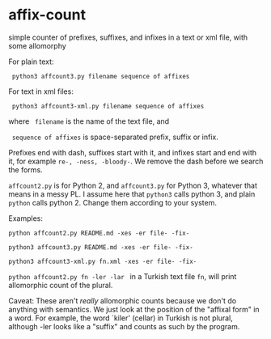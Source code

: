 # affix-count
simple counter of  prefixes, suffixes, and infixes in a text or xml file, with some allomorphy

For plain text:

<code> python3 affcount3.py filename sequence of affixes </code>

For text in xml files:

<code> python3 affcount3-xml.py filename sequence of affixes </code>

where <code> filename</code> is the name of the text file, and

<code> sequence of affixes</code> is space-separated prefix, suffix or infix.

Prefixes end with dash, suffixes start with it, and infixes start and end with it, for example <code>re-, -ness, -bloody-</code>. We remove the dash before we search the forms.

<code>affcount2.py</code> is for Python 2, and <code>affcount3.py</code> for Python 3, whatever that means in a messy PL.
I assume here that <code>python3</code> calls python 3, and plain <code>python</code> calls python 2. Change them according to your system.

Examples:

<code>python affcount2.py README.md -xes -er file- -fix- </code>

<code>python3 affcount3.py README.md -xes -er file- -fix- </code>

<code>python3 affcount3-xml.py fn.xml -xes -er file- -fix- </code>

<code>python affcount2.py fn -ler -lar </code>  in a Turkish text file <code>fn</code>, will print allomorphic count of the plural.

Caveat: These aren't *really* allomorphic counts because we don't do anything with semantics. We just look at the position of
the "affixal form" in a word. For example, the word `kiler' (cellar) in Turkish is not plural, although -ler looks like a "suffix" and counts as such by the program.
